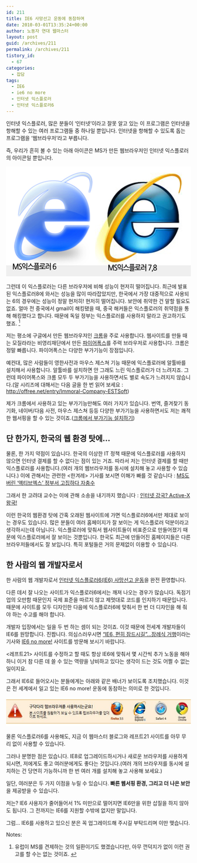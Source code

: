 ```yaml
---
id: 211
title: IE6 사망선고 운동에 동참하며
date: 2010-03-01T13:35:24+00:00
author: 노동자 연대 웹마스터
layout: post
guid: /archives/211
permalink: /archives/211
tistory_id:
  - 67
categories:
  - 잡담
tags:
  - IE6
  - ie6 no more
  - 인터넷 익스플로러
  - 인터넷 익스플로러6
---
```

인터넷 익스플로러, 많은 분들이 ‘인터넷’이라고 잘못 알고 있는 이 프로그램은 인터넷을 항해할 수 있는 여러 프로그램들 중 하나일 뿐입니다. 인터넷을 항해할 수 있도록 돕는 프로그램을 ‘웹브라우저’라고 부릅니다.

즉, 우리가 흔히 볼 수 있는 아래 아이콘은 MS가 만든 웹브라우저인 인터넷 익스플로러의 아이콘일 뿐입니다.

<img src="/wp-content/uploads/1/cfile22.uf.147EDC5A4D0847472DC86F.jpg" class="aligncenter" width="540" height="300" alt="" />

그런데 이 익스플로러는 다른 브라우저에 비해 성능이 현저히 떨어집니다. 최근에 발표된 익스플로러8에 와서는 성능을 많이 따라잡았지만, 한국에서 가장 대중적으로 사용되는 6의 경우에는 성능이 정말 현저히! 현저히 떨어집니다. 보안에 취약한 건 말할 필요도 없죠. 얼마 전 중국에서 gmail이 해킹됐을 때, 중국 해커들은 익스플로러의 취약점을 통해 해킹했다고 합니다. 때문에 독일 정부는 익스플로러를 사용하지 말라고 권고하기도 했죠. [<sup>1</sup>](#note-211-1 "유럽이 MS를 견제하는 것의 일환이기도 했겠습니다만, 아무 껀덕지가 없이 이런 권고를 할 수는 없는 것이죠.")

저는 평소에 구글에서 만든 웹브라우저인 <a href="http://www.google.com/chrome" target="_blank">크롬</a>을 주로 사용합니다. 웹사이트를 만들 때는 모질라라는 비영리재단에서 만든 <a href="http://www.mozilla.or.kr/ko/" target="_blank">파이어폭스</a>를 주력 브라우저로 사용합니다. 크롬은 정말 빠릅니다. 파이어폭스는 다양한 부가기능이 장점입니다.

예컨대, 많은 사람들이 영한사전과 마우스 제스쳐 기능 때문에 익스플로러에 알툴바를 설치해서 사용합니다. 알툴바를 설치하면 안 그래도 느린 익스플로러가 더 느려지죠. 그런데 파이어폭스와 크롬 모두 두 부가기능을 사용하면서도 별로 속도가 느려지지 않습니다.(알 시리즈에 대해서는 다음 글을 한 번 읽어 보세요 : <a href="http://offree.net/entry/Immoral-Company-ESTSoft" target="_blank">http://offree.net/entry/Immoral-Company-ESTSoft</a>)

제가 크롬에서 사용하고 있는 부가기능만해도 여러 가지가 있습니다. 번역, 즐겨찾기 동기화, 네이버/다음 사전, 마우스 제스쳐 등등 다양한 부가기능을 사용하면서도 저는 쾌적한 웹서핑을 할 수 있는 것이죠.(<a href="http://www.google.com/support/chrome/bin/answer.py?hl=kr&answer=167997" target="_blank">크롬에서 부가기능 설치하기</a>)

## 단 한가지, 한국의 웹 환경 탓에&#8230;

물론, 한 가지 약점이 있습니다. 한국의 이상한 IT 정책 때문에 익스플로러를 사용하지 않으면 인터넷 결제를 할 수 없다는 점이 있는 거죠. 따라서 저는 인터넷 결제를 할 때만 익스플로러를 사용합니다.(여러 개의 웹브라우저를 동시에 설치해 놓고 사용할 수 있습니다.) 이에 관해서는 관련한 <한겨레> 기사를 보시면 이해가 빠를 것 같습니다 : <a href="http://www.hani.co.kr/arti/economy/it/405697.html" target="_blank">MS도 버린 ‘액티브엑스’ 정부서 고집하다 자충수</a>

그래서 한 고려대 교수는 이에 관해 소송을 내기까지 했습니다 : <a href="http://www.hani.co.kr/arti/culture/book/368941.html" target="_blank">인터넷 강국? Active-X 왕국!</a>

이런 한국의 웹환경 탓에 간혹 오래된 웹사이트에 가면 익스플로러6에서만 제대로 보이는 경우도 있습니다. 많은 분들이 여러 홈페이지가 잘 보이는 게 익스플로러 덕분이라고 생각하시는데 아닙니다. 익스플로러에 맞춰서 웹사이트들이 비표준으로 만들어졌기 때문에 익스플로러에서 잘 보이는 것뿐입니다. 한국도 최근에 만들어진 홈페이지들은 다른 브라우저들에서도 잘 보입니다. 특히 포털들은 거의 문제없이 이용할 수 있습니다.

## 한 사람의 웹 개발자로서

한 사람의 웹 개발자로서 <a href="http://offree.net/entry/IE6-no-more-1" target="_blank">인터넷 익스플로러6(IE6) 사망선고 운동</a>을 완전 환영합니다.

다른 데서 잘 나오는 사이트가 익스플로러6에서는 깨져 나오는 경우가 많습니다. 독점기업의 오만함 때문인지 국제 표준을 따르지 않고 제멋대로 코드를 인지하기 때문입니다. 때문에 사이트를 모두 디자인한 다음에 익스플로러6에 맞춰서 한 번 더 디자인을 해 줘야 하는 수고를 해야 합니다.

개발자 입장에서는 일을 두 번 하는 셈이 되는 것이죠. 이것 때문에 전세계 개발자들이 IE6를 원망합니다. 진짭니다. 의심스러우시면 <a href="http://www.zdnet.co.kr/Contents/2010/02/26/zdnet20100226111020.htm" target="_blank">“IE6, 편히 잠드시길”…장례식 거행</a>이라는 기사와 <a href="http://www.ie6nomore.com/" target="_blank">IE6 no more!</a> 사이트를 방문해 보시기 바랍니다.

&lt;레프트21> 사이트를 수정하고 할 때도 항상 IE6에 맞춰서 몇 시간씩 추가 노동을 해야 하니 이거 참 다른 데 쓸 수 있는 역량을 낭비하고 있다는 생각이 드는 것도 어쩔 수 없는 일이지요.

그래서 IE6로 들어오시는 분들에게는 아래와 같은 배너가 보이도록 조치했습니다. 이것은 전 세계에서 일고 있는 IE6 no more! 운동에 동참하는 의미로 한 것입니다.

<img src="/wp-content/uploads/1/cfile25.uf.1603EE544D084747275B6B.jpg" class="aligncenter" width="540" height="80" alt="" />

물론 익스플로러6를 사용해도, 지금 이 웹마스터 블로그와 레프트21 사이트를 아무 무리 없이 사용할 수 있습니다.

그러나 분명한 점은 있습니다. IE8로 업그레이드하시거나 새로운 브라우저를 사용하게 되시면, 저에게도 좋고 여러분에게도 좋다는 것입니다.(여러 개의 브라우저를 동시에 설치하는 건 당연히 가능하니까 한 번 여러 개를 설치해 놓고 사용해 보세요.)

일단, 여러분은 두 가지 이점을 누릴 수 있습니다. **빠른 웹서핑 환경, 그리고 더 나은 보안**을 제공받을 수 있습니다.

저는? IE6 사용자가 줄어들어서 1% 미만으로 떨어지면 IE6만을 위한 삽질을 하지 않아도 됩니다. 그 전까지는 IE6를 지원할 수밖에 없지만 말입니다.

그럼&#8230; IE6를 사용하고 있으신 분은 꼭 업그레이드해 주시길 부탁드리며 이만 맺습니다.   <span class="Apple-tab-span" style="white-space:pre"></span>

<div class="simple-footnotes">
  <p class="notes">
    Notes:
  </p>
  
  <ol>
    <li id="note-211-1">
      유럽이 MS를 견제하는 것의 일환이기도 했겠습니다만, 아무 껀덕지가 없이 이런 권고를 할 수는 없는 것이죠. <a href="#return-note-211-1">&#8617;</a>
    </li>
  </ol>
</div>